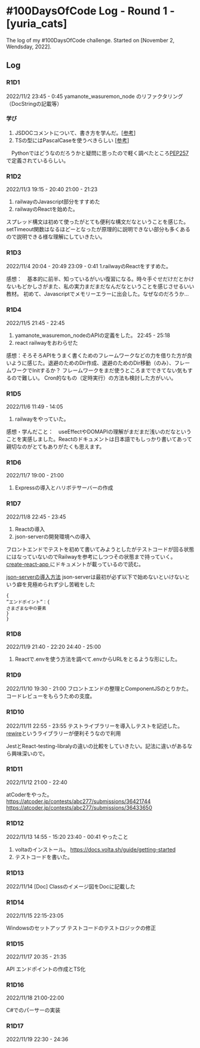 # #100DaysOfCode Log - Round 1 - [yuria_cats]

The log of my #100DaysOfCode challenge. Started on [November 2, Wendsday, 2022].

## Log

### R1D1 
2022/11/2
23:45 - 0:45
yamanote_wasuremon_node のリファクタリング（DocStringの記載等）

#### 学び

1. JSDOCコメントについて、書き方を学んだ。[[参考](https://ics.media/entry/6789/)]
2. TSの型にはPascalCaseを使うべきらしい [[参考](https://typescript-jp.gitbook.io/deep-dive/styleguide#taipu)] 

　Pythonではどうなのだろうかと疑問に思ったので軽く調べたところ[PEP257](https://peps.python.org/pep-0257/#rationale)
 で定義されているらしい。
 
### R1D2
2022/11/3
19:15 - 20:40
21:00 - 21:23
1. railwayのJavascript部分をすすめた
2. railwayのReactを始めた。

スプレッド構文は初めて使ったがとても便利な構文だなということを感じた。
setTimeout関数はなるほどーとなったが原理的に説明できない部分も多くあるので説明できる様な理解にしていきたい。

### R1D3
2022/11/4
20:04 - 20:49
23:09 - 0:41
1.railwayのReactをすすめた。

感想：　基本的に前半、知っているがいい復習になる。時々手ぐせだけだとかけないもどかしさがまた、私の実力まだまだなんだなということを感じさせるいい教材。
初めて、Javascriptでメモリーエラーに出会した。なぜなのだろうか…

### R1D4
2022/11/5
21:45 - 22:45 
1. yamanote_wasuremon_nodeのAPIの定義をした。
22:45 - 25:18
2. react railwayをおわらせた

感想：そろそろAPIをうまく書くためのフレームワークなどの力を借りた方が良いように感じた。退避のためのDir作成、退避のためのDir移動（のみ）、フレームワークでInitするか？
フレームワークをまだ使うところまでできてない気もするので難しい。
Cron的なもの（定時実行）の方法も検討した方がいい。
### R1D5
2022/11/6
11:49 - 14:05
1. railwayをやっていた。

感想・学んだこと：　useEffectやDOMAPIの理解がまだまだ浅いのだなということを実感しました。Reactのドキュメントは日本語でもしっかり書いてあって親切なのがとてもありがたくも思えます。

### R1D6
2022/11/7
19:00 - 21:00

1. Expressの導入とハリボテサーバーの作成

### R1D7
2022/11/8
22:45 - 23:45

1. Reactの導入
2. json-serverの開発環境への導入

フロントエンドでテストを初めて書いてみようとしたがテストコードが回る状態にはなっていないのでRailwayを参考にしつつその状態まで持っていく。
[create-react-app
](https://create-react-app.dev/docs/running-tests/)にドキュメントが載っているので読む。

[json-serverの導入方法](https://qiita.com/roana0229/items/547437b6314fd283ddca)
json-serverは最初が必ず以下で始めないといけないという癖を見極められず少し苦戦をした

```
{
”エンドポイント”：{
さまざまな中の要素
}
}
```

### R1D8
2022/11/9
21:40 - 22:20
24:40 - 25:00

1. Reactで.envを使う方法を調べて.envからURLをとるような形にした。

### R1D9
2022/11/10
19:30 - 21:00
フロントエンドの整理とComponentJSのとりかた。
コードレビューをもらうための支度。

### R1D10
2022/11/11
22:55 - 23:55
テストライブラリーを導入しテストを記述した。
[rewire](https://github.com/jhnns/rewire/blob/master/lib/rewire.js)というライブラリーが便利そうなので利用

JestとReact-testing-libralyの違いの比較をしていきたい。記法に違いがあるなら興味深いので。

### R1D11
2022/11/12
21:00 - 22:40

atCoderをやった。
https://atcoder.jp/contests/abc277/submissions/36421744
https://atcoder.jp/contests/abc277/submissions/36433650

### R1D12
2022/11/13
14:55 - 15:20
23:40 - 00:41
やったこと
1. voltaのインストール。
https://docs.volta.sh/guide/getting-started
2. テストコードを書いた。

### R1D13
2022/11/14
[Doc] Classのイメージ図をDocに記載した

### R1D14
2022/11/15
22:15-23:05

Windowsのセットアップ
テストコードのテストロジックの修正

### R1D15
2022/11/17
20:35 - 21:35

API エンドポイントの作成とTS化

### R1D16
2022/11/18
21:00-22:00

C#でのパーサーの実装

### R1D17
2022/11/19
22:30 - 24:36

